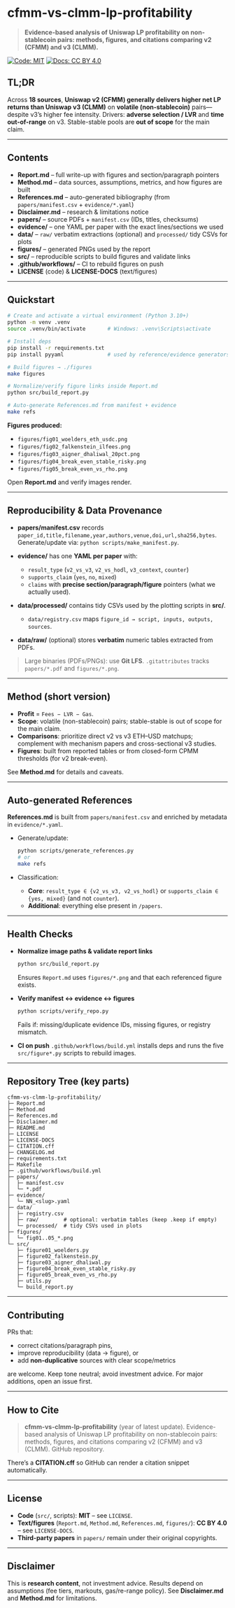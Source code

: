 # cfmm-vs-clmm-lp-profitability

> **Evidence-based analysis of Uniswap LP profitability on non-stablecoin pairs: methods, figures, and citations comparing v2 (CFMM) and v3 (CLMM).**

[![Code: MIT](https://img.shields.io/badge/Code-MIT-informational)](#license) [![Docs: CC BY 4.0](https://img.shields.io/badge/Docs-CC%20BY%204.0-lightgrey)](#license)

## TL;DR

Across **18 sources**, **Uniswap v2 (CFMM) generally delivers higher net LP returns than Uniswap v3 (CLMM)** on **volatile (non-stablecoin)** pairs—despite v3’s higher fee intensity. Drivers: **adverse selection / LVR** and **time out-of-range** on v3. Stable-stable pools are **out of scope** for the main claim.

---

## Contents

* **Report.md** – full write-up with figures and section/paragraph pointers
* **Method.md** – data sources, assumptions, metrics, and how figures are built
* **References.md** – auto-generated bibliography (from `papers/manifest.csv` + `evidence/*.yaml`)
* **Disclaimer.md** – research & limitations notice
* **papers/** – source PDFs + `manifest.csv` (IDs, titles, checksums)
* **evidence/** – one YAML per paper with the exact lines/sections we used
* **data/** – `raw/` verbatim extractions (optional) and `processed/` tidy CSVs for plots
* **figures/** – generated PNGs used by the report
* **src/** – reproducible scripts to build figures and validate links
* **.github/workflows/** – CI to rebuild figures on push
* **LICENSE** (code) & **LICENSE-DOCS** (text/figures)

---

## Quickstart

```bash
# Create and activate a virtual environment (Python 3.10+)
python -m venv .venv
source .venv/bin/activate       # Windows: .venv\Scripts\activate

# Install deps
pip install -r requirements.txt
pip install pyyaml              # used by reference/evidence generators

# Build figures → ./figures
make figures

# Normalize/verify figure links inside Report.md
python src/build_report.py

# Auto-generate References.md from manifest + evidence
make refs
```

**Figures produced:**

* `figures/fig01_woelders_eth_usdc.png`
* `figures/fig02_falkenstein_ilfees.png`
* `figures/fig03_aigner_dhaliwal_20pct.png`
* `figures/fig04_break_even_stable_risky.png`
* `figures/fig05_break_even_vs_rho.png`

Open **Report.md** and verify images render.

---

## Reproducibility & Data Provenance

* **papers/manifest.csv** records `paper_id,title,filename,year,authors,venue,doi,url,sha256,bytes`.
  Generate/update via: `python scripts/make_manifest.py`.
* **evidence/** has one **YAML per paper** with:

  * `result_type` (`v2_vs_v3`, `v2_vs_hodl`, `v3_context`, `counter`)
  * `supports_claim` (`yes`, `no`, `mixed`)
  * `claims` with **precise section/paragraph/figure** pointers (what we actually used).
* **data/processed/** contains tidy CSVs used by the plotting scripts in **src/**.

  * `data/registry.csv` maps `figure_id → script, inputs, outputs, sources`.
* **data/raw/** (optional) stores **verbatim** numeric tables extracted from PDFs.

> Large binaries (PDFs/PNGs): use **Git LFS**. `.gitattributes` tracks `papers/*.pdf` and `figures/*.png`.

---

## Method (short version)

* **Profit** = `Fees − LVR − Gas`.
* **Scope**: volatile (non-stablecoin) pairs; stable-stable is out of scope for the main claim.
* **Comparisons**: prioritize direct v2 vs v3 ETH–USD matchups; complement with mechanism papers and cross-sectional v3 studies.
* **Figures**: built from reported tables or from closed-form CPMM thresholds (for v2 break-even).

See **Method.md** for details and caveats.

---

## Auto-generated References

**References.md** is built from `papers/manifest.csv` and enriched by metadata in `evidence/*.yaml`.

* Generate/update:

  ```bash
  python scripts/generate_references.py
  # or
  make refs
  ```
* Classification:

  * **Core**: `result_type ∈ {v2_vs_v3, v2_vs_hodl}` or `supports_claim ∈ {yes, mixed}` (and not `counter`).
  * **Additional**: everything else present in `/papers`.

---

## Health Checks

* **Normalize image paths & validate report links**

  ```bash
  python src/build_report.py
  ```

  Ensures `Report.md` uses `figures/*.png` and that each referenced figure exists.

* **Verify manifest ↔ evidence ↔ figures**

  ```bash
  python scripts/verify_repo.py
  ```

  Fails if: missing/duplicate evidence IDs, missing figures, or registry mismatch.

* **CI on push**
  `.github/workflows/build.yml` installs deps and runs the five `src/figure*.py` scripts to rebuild images.

---

## Repository Tree (key parts)

```
cfmm-vs-clmm-lp-profitability/
├─ Report.md
├─ Method.md
├─ References.md
├─ Disclaimer.md
├─ README.md
├─ LICENSE
├─ LICENSE-DOCS
├─ CITATION.cff
├─ CHANGELOG.md
├─ requirements.txt
├─ Makefile
├─ .github/workflows/build.yml
├─ papers/
│  ├─ manifest.csv
│  └─ *.pdf
├─ evidence/
│  └─ NN_<slug>.yaml
├─ data/
│  ├─ registry.csv
│  ├─ raw/        # optional: verbatim tables (keep .keep if empty)
│  └─ processed/  # tidy CSVs used in plots
├─ figures/
│  └─ fig01..05_*.png
└─ src/
   ├─ figure01_woelders.py
   ├─ figure02_falkenstein.py
   ├─ figure03_aigner_dhaliwal.py
   ├─ figure04_break_even_stable_risky.py
   ├─ figure05_break_even_vs_rho.py
   ├─ utils.py
   └─ build_report.py
```

---

## Contributing

PRs that:

* correct citations/paragraph pins,
* improve reproducibility (data → figure), or
* add **non-duplicative** sources with clear scope/metrics

are welcome. Keep tone neutral; avoid investment advice. For major additions, open an issue first.

---

## How to Cite

> **cfmm-vs-clmm-lp-profitability** (year of latest update). Evidence-based analysis of Uniswap LP profitability on non-stablecoin pairs: methods, figures, and citations comparing v2 (CFMM) and v3 (CLMM). GitHub repository.

There’s a **CITATION.cff** so GitHub can render a citation snippet automatically.

---

## License

* **Code** (`src/`, scripts): **MIT** – see `LICENSE`.
* **Text/figures** (`Report.md`, `Method.md`, `References.md`, `figures/`): **CC BY 4.0** – see `LICENSE-DOCS`.
* **Third-party papers** in `papers/` remain under their original copyrights.

---

## Disclaimer

This is **research content**, not investment advice. Results depend on assumptions (fee tiers, markouts, gas/re-range policy). See **Disclaimer.md** and **Method.md** for limitations.
